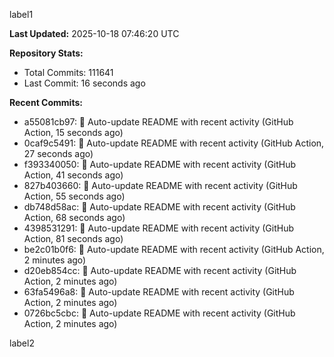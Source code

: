 
label1 
<!-- ACTIVITY_START -->
**Last Updated:** 2025-10-18 07:46:20 UTC

**Repository Stats:**
- Total Commits: 111641
- Last Commit: 16 seconds ago

**Recent Commits:**
- a55081cb97: 🤖 Auto-update README with recent activity (GitHub Action, 15 seconds ago)
- 0caf9c5491: 🤖 Auto-update README with recent activity (GitHub Action, 27 seconds ago)
- f393340050: 🤖 Auto-update README with recent activity (GitHub Action, 41 seconds ago)
- 827b403660: 🤖 Auto-update README with recent activity (GitHub Action, 55 seconds ago)
- db748d58ac: 🤖 Auto-update README with recent activity (GitHub Action, 68 seconds ago)
- 4398531291: 🤖 Auto-update README with recent activity (GitHub Action, 81 seconds ago)
- be2c01b0f6: 🤖 Auto-update README with recent activity (GitHub Action, 2 minutes ago)
- d20eb854cc: 🤖 Auto-update README with recent activity (GitHub Action, 2 minutes ago)
- 63fa5496a8: 🤖 Auto-update README with recent activity (GitHub Action, 2 minutes ago)
- 0726bc5cbc: 🤖 Auto-update README with recent activity (GitHub Action, 2 minutes ago)
<!-- ACTIVITY_END -->

label2
